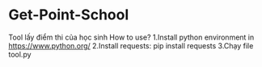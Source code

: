 # Get-Point-School
Tool lấy điểm thi của học sinh
How to use?
1.Install python environment in https://www.python.org/
2.Install requests: pip install requests
3.Chạy file tool.py
